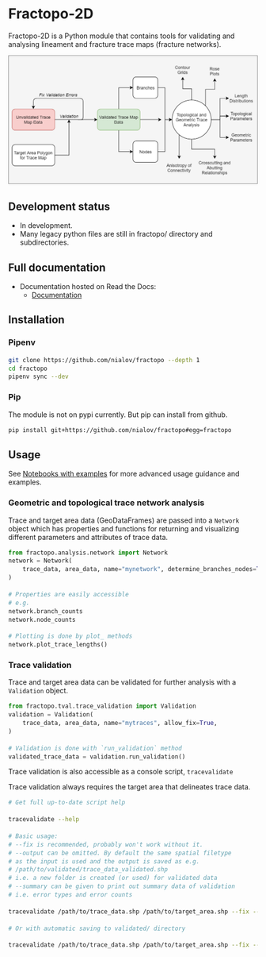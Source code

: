 # Fractopo-2D

Fractopo-2D is a Python module that contains tools for validating and analysing
lineament and fracture trace maps (fracture networks).

![Overview of fractopo-2D](docs_src/imgs/fractopo_2d_diagram.png)

## Development status

* In development.
* Many legacy python files are still in fractopo/ directory and subdirectories.

## Full documentation

* Documentation hosted on Read the Docs:
  * [Documentation](https://fractopo.readthedocs.io/en/latest/index.html)

## Installation

### Pipenv

~~~bash
git clone https://github.com/nialov/fractopo --depth 1
cd fractopo
pipenv sync --dev
~~~

### Pip

The module is not on pypi currently. But pip can install from github.

~~~bash
pip install git+https://github.com/nialov/fractopo#egg=fractopo
~~~

## Usage

See [Notebooks with examples](https://tinyurl.com/yb4tj47e) for more advanced
usage guidance and examples.

### Geometric and topological trace network analysis

Trace and target area data (GeoDataFrames) are passed into a `Network` object
which has properties and functions for returning and visualizing different
parameters and attributes of trace data.

~~~python
from fractopo.analysis.network import Network
network = Network(
    trace_data, area_data, name="mynetwork", determine_branches_nodes=True,
)

# Properties are easily accessible
# e.g.
network.branch_counts
network.node_counts

# Plotting is done by plot_ methods
network.plot_trace_lengths()

~~~

### Trace validation

Trace and target area data can be validated for further analysis
with a `Validation` object.

~~~python
from fractopo.tval.trace_validation import Validation
validation = Validation(
    trace_data, area_data, name="mytraces", allow_fix=True,
)

# Validation is done with `run_validation` method
validated_trace_data = validation.run_validation()
~~~

Trace validation is also accessible as a console script, `tracevalidate`

Trace validation always requires the target area that delineates trace data.

~~~bash
# Get full up-to-date script help

tracevalidate --help

# Basic usage:
# --fix is recommended, probably won't work without it.
# --output can be omitted. By default the same spatial filetype
# as the input is used and the output is saved as e.g.
# /path/to/validated/trace_data_validated.shp
# i.e. a new folder is created (or used) for validated data
# --summary can be given to print out summary data of validation
# i.e. error types and error counts

tracevalidate /path/to/trace_data.shp /path/to/target_area.shp --fix --output /path/to/output_data.shp

# Or with automatic saving to validated/ directory

tracevalidate /path/to/trace_data.shp /path/to/target_area.shp --fix --summary
~~~
